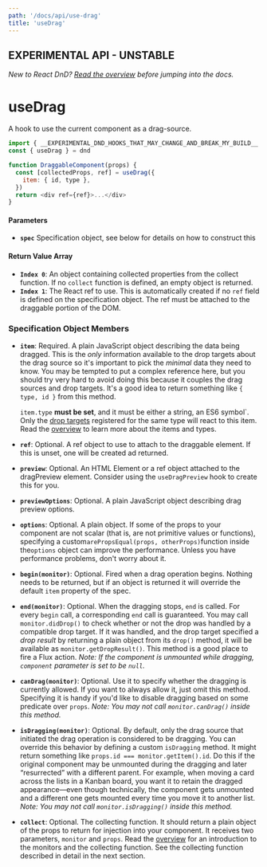 ```yaml
---
path: '/docs/api/use-drag'
title: 'useDrag'
---
```


## EXPERIMENTAL API - UNSTABLE

_New to React DnD? [Read the overview](/docs/overview) before jumping into the docs._

# useDrag

A hook to use the current component as a drag-source.

```js
import { __EXPERIMENTAL_DND_HOOKS_THAT_MAY_CHANGE_AND_BREAK_MY_BUILD__ as dnd } from 'react-dnd'
const { useDrag } = dnd

function DraggableComponent(props) {
  const [collectedProps, ref] = useDrag({
    item: { id, type },
  })
  return <div ref={ref}>...</div>
}
```

#### Parameters

- **`spec`** Specification object, see below for details on how to construct this

#### Return Value Array

- **`Index 0`**: An object containing collected properties from the collect function. If no `collect` function is defined, an empty object is returned.
- **`Index 1`**: The React ref to use. This is automatically created if no `ref` field is defined on the specification object. The ref must be attached to the draggable portion of the DOM.

### Specification Object Members

- **`item`**: Required. A plain JavaScript object describing the data being dragged. This is the _only_ information available to the drop targets about the drag source so it's important to pick the _minimal_ data they need to know. You may be tempted to put a complex reference here, but you should try very hard to avoid doing this because it couples the drag sources and drop targets. It's a good idea to return something like `{ type, id }` from this method.

  `item.type` **must be set**, and it must be either a string, an ES6 symbol`. Only the [drop targets](/docs/api/drop-target) registered for the same type will react to this item. Read the [overview](/docs/overview) to learn more about the items and types.

- **`ref`**: Optional. A ref object to use to attach to the draggable element. If this is unset, one will be created ad returned.

- **`preview`**: Optional. An HTML Element or a ref object attached to the dragPreview element. Consider using the `useDragPreview` hook to create this for you.

- **`previewOptions`**: Optional. A plain JavaScript object describing drag preview options.

* **`options`**: Optional. A plain object. If some of the props to your component are not scalar (that is, are not primitive values or functions), specifying a custom`arePropsEqual(props, otherProps)`function inside the`options` object can improve the performance. Unless you have performance problems, don't worry about it.

* **`begin(monitor)`**: Optional. Fired when a drag operation begins. Nothing needs to be returned, but if an object is returned it will override the default `item` property of the spec.

* **`end(monitor)`**: Optional. When the dragging stops, `end` is called. For every `begin` call, a corresponding `end` call is guaranteed. You may call `monitor.didDrop()` to check whether or not the drop was handled by a compatible drop target. If it was handled, and the drop target specified a _drop result_ by returning a plain object from its `drop()` method, it will be available as `monitor.getDropResult()`. This method is a good place to fire a Flux action. _Note: If the component is unmounted while dragging, `component` parameter is set to be `null`._

* **`canDrag(monitor)`**: Optional. Use it to specify whether the dragging is currently allowed. If you want to always allow it, just omit this method. Specifying it is handy if you'd like to disable dragging based on some predicate over `props`. _Note: You may not call `monitor.canDrag()` inside this method._

* **`isDragging(monitor)`**: Optional. By default, only the drag source that initiated the drag operation is considered to be dragging. You can override this behavior by defining a custom `isDragging` method. It might return something like `props.id === monitor.getItem().id`. Do this if the original component may be unmounted during the dragging and later “resurrected” with a different parent. For example, when moving a card across the lists in a Kanban board, you want it to retain the dragged appearance—even though technically, the component gets unmounted and a different one gets mounted every time you move it to another list. _Note: You may not call `monitor.isDragging()` inside this method._

- **`collect`**: Optional. The collecting function. It should return a plain object of the props to return for injection into your component. It receives two parameters, `monitor` and `props`. Read the [overview](/docs/overview) for an introduction to the monitors and the collecting function. See the collecting function described in detail in the next section.

